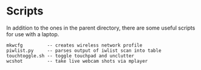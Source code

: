 # Scripts
In addition to the ones in the parent directory, there are some useful scripts for use with a laptop.

	mkwcfg         -- creates wireless network profile
	piwlist.py     -- parses output of iwlist scan into table
	touchtoggle.sh -- toggle touchpad and unclutter
	wcshot         -- take live webcam shots via mplayer
